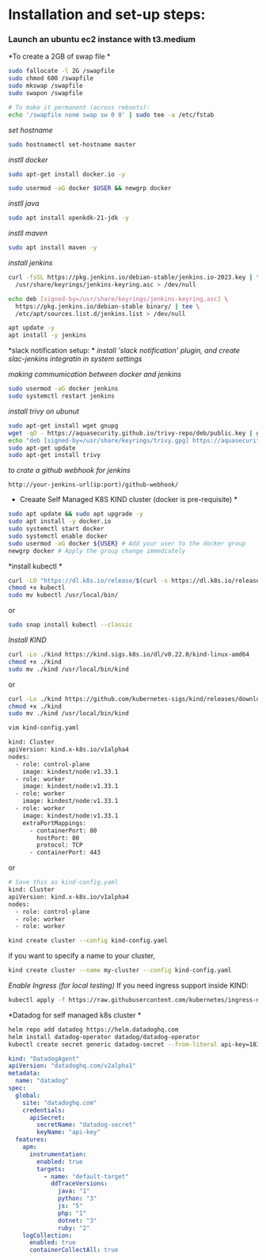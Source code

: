 # Installation and set-up steps:

### Launch an ubuntu ec2 instance with t3.medium 
*To create a 2GB of swap file *
```bash
sudo fallocate -l 2G /swapfile
sudo chmod 600 /swapfile
sudo mkswap /swapfile
sudo swapon /swapfile

# To make it permanent (across reboots):
echo '/swapfile none swap sw 0 0' | sudo tee -a /etc/fstab
```

*set hostname*
```bash
sudo hostnamectl set-hostname master
```
*instll docker*
```bash
sudo apt-get install docker.io -y

sudo usermod -aG docker $USER && newgrp docker
```

*instll java*

```bash
sudo apt install openkdk-21-jdk -y
```

*instll maven*
```bash
sudo apt install maven -y
```
*install jenkins*
```bash
curl -fsSL https://pkg.jenkins.io/debian-stable/jenkins.io-2023.key | tee \
  /usr/share/keyrings/jenkins-keyring.asc > /dev/null

echo deb [signed-by=/usr/share/keyrings/jenkins-keyring.asc] \
  https://pkg.jenkins.io/debian-stable binary/ | tee \
  /etc/apt/sources.list.d/jenkins.list > /dev/null

apt update -y
apt install -y jenkins
```
*slack notification setup: *
*install 'slack notification' plugin, and create slac-jenkins integratin in system settings*

*making commumication between docker and jenkins*
```bash
sudo usermod -aG docker jenkins
sudo systemctl restart jenkins
```

*install trivy on ubunut*
```bash
sudo apt-get install wget gnupg
wget -qO - https://aquasecurity.github.io/trivy-repo/deb/public.key | gpg --dearmor | sudo tee /usr/share/keyrings/trivy.gpg > /dev/null
echo "deb [signed-by=/usr/share/keyrings/trivy.gpg] https://aquasecurity.github.io/trivy-repo/deb generic main" | sudo tee -a /etc/apt/sources.list.d/trivy.list
sudo apt-get update
sudo apt-get install trivy
```
*to crate a github webhook for jenkins*
```text
http://your-jenkins-url(ip:port)/github-webhook/
```

* Creaate Self Managed K8S KIND cluster (docker is pre-requisite) *
```bash
sudo apt update && sudo apt upgrade -y
sudo apt install -y docker.io
sudo systemctl start docker
sudo systemctl enable docker
sudo usermod -aG docker ${USER} # Add your user to the docker group
newgrp docker # Apply the group change immediately
```
*install kubectl *
```bash
curl -LO "https://dl.k8s.io/release/$(curl -s https://dl.k8s.io/release/stable.txt)/bin/linux/amd64/kubectl"
chmod +x kubectl
sudo mv kubectl /usr/local/bin/
```
or
```bash
sudo snap install kubectl --classic
```

*Install KIND*
```bash
curl -Lo ./kind https://kind.sigs.k8s.io/dl/v0.22.0/kind-linux-amd64
chmod +x ./kind
sudo mv ./kind /usr/local/bin/kind
```
or
```bash
curl -Lo ./kind https://github.com/kubernetes-sigs/kind/releases/download/v0.20.0/kind-linux-amd64 # Replace v0.20.0 with the latest version
chmod +x ./kind
sudo mv ./kind /usr/local/bin/kind
```

```bash
vim kind-config.yaml
```
```bash
kind: Cluster
apiVersion: kind.x-k8s.io/v1alpha4
nodes:
  - role: control-plane
    image: kindest/node:v1.33.1
  - role: worker
    image: kindest/node:v1.33.1
  - role: worker
    image: kindest/node:v1.33.1
  - role: worker
    image: kindest/node:v1.33.1
    extraPortMappings:
      - containerPort: 80
        hostPort: 80
        protocol: TCP
      - containerPort: 443
```
or
```bash
# Save this as kind-config.yaml
kind: Cluster
apiVersion: kind.x-k8s.io/v1alpha4
nodes:
  - role: control-plane
  - role: worker
  - role: worker
```
```bash
kind create cluster --config kind-config.yaml
```
if you want to specify a name to your cluster,
```bash
kind create cluster --name my-cluster --config kind-config.yaml
```
*Enable Ingress (for local testing)*
If you need ingress support inside KIND:
```bash
kubectl apply -f https://raw.githubusercontent.com/kubernetes/ingress-nginx/controller-v1.9.4/deploy/static/provider/kind/deploy.yaml
```

*Datadog for self managed k8s cluster *

```bash
helm repo add datadog https://helm.datadoghq.com
helm install datadog-operator datadog/datadog-operator
kubectl create secret generic datadog-secret --from-literal api-key=183bfd8be35e2e91c9b592c433567a7e
```
```yaml
kind: "DatadogAgent"
apiVersion: "datadoghq.com/v2alpha1"
metadata:
  name: "datadog"
spec:
  global:
    site: "datadoghq.com"
    credentials:
      apiSecret:
        secretName: "datadog-secret"
        keyName: "api-key"
  features:
    apm:
      instrumentation:
        enabled: true
        targets:
          - name: "default-target"
            ddTraceVersions:
              java: "1"
              python: "3"
              js: "5"
              php: "1"
              dotnet: "3"
              ruby: "2"
    logCollection:
      enabled: true
      containerCollectAll: true
````
